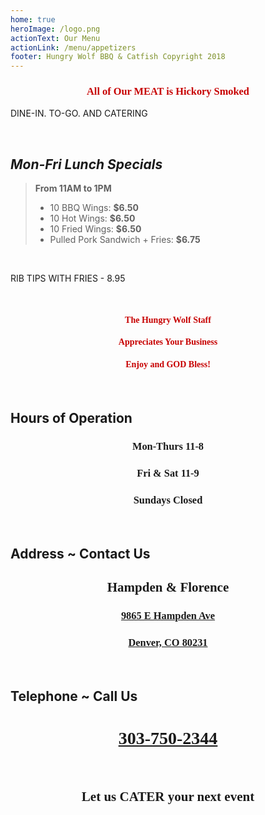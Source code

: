 ```yaml
---
home: true
heroImage: /logo.png
actionText: Our Menu
actionLink: /menu/appetizers
footer: Hungry Wolf BBQ & Catfish Copyright 2018
---
```

<h3 class="hwfr">
All of Our MEAT is Hickory Smoked
</h3>

<Banner>DINE-IN. TO-GO. AND CATERING</Banner>

<br>

## _Mon-Fri Lunch Specials_
> **From 11AM to 1PM**
> - 10 BBQ Wings: **$6.50**
> - 10 Hot Wings: **$6.50**
> - 10 Fried Wings: **$6.50**
> - Pulled Pork Sandwich + Fries: **$6.75**

<br>

<Banner>RIB TIPS WITH FRIES - 8.95</Banner>

<br>

<h4 class="hwfr">The Hungry Wolf Staff</h4>
<h4 class="hwfr">Appreciates Your Business</h4>
<h4 class="hwfr">Enjoy and GOD Bless!</h4>

<br>

## Hours of Operation
<h3 class="hwfb">Mon-Thurs 11-8</h3>
<h3 class="hwfb">Fri & Sat 11-9</h3>
<h3 class="hwfb">Sundays Closed</h3>
<br>

## Address ~ Contact Us
<h2 class="hwfb">Hampden & Florence</h2>
<a href="https://goo.gl/maps/fCk3nLbG7xK2">
<h3 class="hwfb">9865 E Hampden Ave</h3>
<h3 class="hwfb">Denver, CO 80231</h3>
</a>

<br>

## Telephone ~ Call Us

<h1 class="hwfb"><a href="tel:303-750-2344">303-750-2344</a></h1>

<br>

<h2 class="hwfb">Let us CATER your next event</h2>

<style lang="css">
@font-face {
    font-family: 'Birmingham';
    font-style: normal;
    font-weight: normal;
    src: url('/Birmingham.ttf');
  }
.hwfr {
  font-family: 'Birmingham';
  color: #C70000;
  text-align: center;
}
.hwfb {
  font-family: 'Birmingham';
  text-align: center;
  padding: 0;
}
</style>
